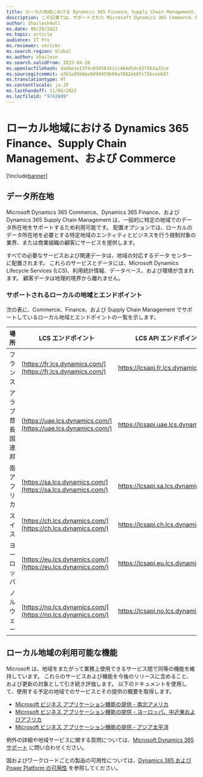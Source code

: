```yaml
---
title: ローカル地域における Dynamics 365 Finance、Supply Chain Management、および Commerce
description: この記事では、サポートされた Microsoft Dynamics 365 Commerce、Dynamics 365 Finance、および Dynamics 365 Supply Chain Management の地域とエンドポイントに関する情報を提供します。
author: Shailesh4all
ms.date: 08/29/2022
ms.topic: article
audience: IT Pro
ms.reviewer: sericks
ms.search.region: Global
ms.author: shailesn
ms.search.validFrom: 2022-04-28
ms.openlocfilehash: dadbe1e13f4c03450341cc484d54c927563a22ce
ms.sourcegitcommit: a3b1ed5b8ee0d99459b60a7082eb8fc75bcee687
ms.translationtype: HT
ms.contentlocale: ja-JP
ms.lasthandoff: 11/04/2022
ms.locfileid: "9742699"
---
```

# <a name="dynamics-365-finance-supply-chain-management-and-commerce-in-local-geographies"></a>ローカル地域における Dynamics 365 Finance、Supply Chain Management、および Commerce

[!include[banner](../includes/banner.md)]

## <a name="data-residency"></a>データ所在地

Microsoft Dynamics 365 Commerce、Dynamics 365 Finance、および Dynamics 365 Supply Chain Management は、一般的に特定の地域でのデータ所在地をサポートするため利用可能です。 配置オプションでは、ローカルのデータ所在地を必要とする特定地域のエンティティとビジネスを行う規制対象の業界、または商業組織の顧客にサービスを提供します。

すべての必要なサービスおよび関連データは、地域の対応するデータ センターに配置されます。 これらのサービスとデータには、Microsoft Dynamics Lifecycle Services (LCS)、利用統計情報、データベース、および環境が含まれます。 顧客データは地理的境界から離れません。

### <a name="supported-local-geographies-and-endpoints"></a>サポートされるローカルの地域とエンドポイント

次の表に、Commerce、Finance、および Supply Chain Management でサポートしているローカル地域とエンドポイントの一覧を示します。

| 場所 | LCS エンドポイント | LCS API エンドポイント |
|-----------|--------------|------------------|
| フランス | [https://fr.lcs.dynamics.com/](https://fr.lcs.dynamics.com/) | https://lcsapi.fr.lcs.dynamics.com |
| アラブ首長国連邦 | [https://uae.lcs.dynamics.com/](https://uae.lcs.dynamics.com/) | https://lcsapi.uae.lcs.dynamics.com |
| 南アフリカ | [https://sa.lcs.dynamics.com/](https://sa.lcs.dynamics.com/) | https://lcsapi.sa.lcs.dynamics.com |
| スイス | [https://ch.lcs.dynamics.com/](https://ch.lcs.dynamics.com/) | https://lcsapi.ch.lcs.dynamics.com |
| ヨーロッパ | [https://eu.lcs.dynamics.com/](https://eu.lcs.dynamics.com/) | https://lcsapi.eu.lcs.dynamics.com |
| ノルウェー | [https://no.lcs.dynamics.com/](https://no.lcs.dynamics.com/) | https://lcsapi.no.lcs.dynamics.com |

## <a name="feature-availability-in-local-geographies"></a>ローカル地域の利用可能な機能

Microsoft は、地域をまたがって業務上使用できるサービス間で同等の機能を維持しています。 これらのサービスおよび機能を今後のリリースに含めること、および更新の対象として引き続き評価します。 以下のドキュメントを使用して、使用する予定の地域でのサービスとその提供の概要を取得します。 

*   [Microsoft ビジネス アプリケーション機能の提供 - 南北アメリカ](https://aka.ms/bapfunctionalparityamericas)
*   [Microsoft ビジネス アプリケーション機能の提供 - ヨーロッパ、中近東およびアフリカ](https://aka.ms/bapfunctionalparityemea)
*   [Microsoft ビジネス アプリケーション機能の提供 - アジア太平洋](https://aka.ms/bapfunctionalparityapac)

例外の詳細や地域サービスに関する質問については、[Microsoft Dynamics 365 サポート](https://dynamics.microsoft.com/support/) に問い合わせください。

国およびワークロードごとの製品の可用性については、[Dynamics 365 および Power Platform の可用性](https://dynamics.microsoft.com/availability-reports/) を参照してください。


